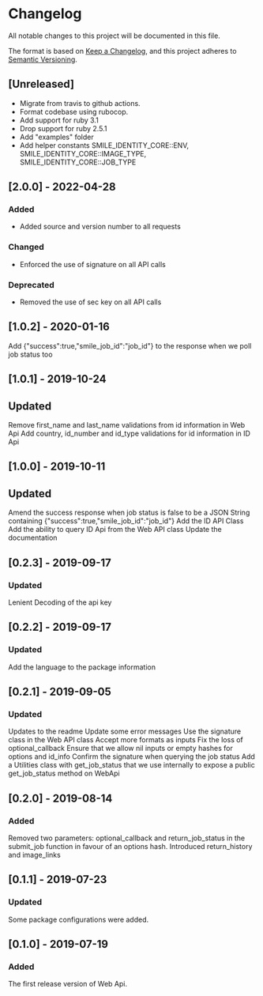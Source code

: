 # Changelog
All notable changes to this project will be documented in this file.

The format is based on [Keep a Changelog](https://keepachangelog.com/en/1.0.0/),
and this project adheres to [Semantic Versioning](https://semver.org/spec/v2.0.0.html).

## [Unreleased]

- Migrate from travis to github actions.
- Format codebase using rubocop.
- Add support for ruby 3.1
- Drop support for ruby 2.5.1
- Add "examples" folder
- Add helper constants SMILE_IDENTITY_CORE::ENV, SMILE_IDENTITY_CORE::IMAGE_TYPE, SMILE_IDENTITY_CORE::JOB_TYPE


## [2.0.0] - 2022-04-28

### Added
* Added source and version number to all requests

### Changed
* Enforced the use of signature on all API calls

### Deprecated
* Removed the use of sec key on all API calls

## [1.0.2] - 2020-01-16
Add {"success":true,"smile_job_id":"job_id"} to the response when we poll job status too

## [1.0.1] - 2019-10-24
## Updated
Remove first_name and last_name validations from id information in Web Api
Add country, id_number and id_type validations for id information in ID Api

## [1.0.0] - 2019-10-11
## Updated
Amend the success response when job status is false to be a JSON String containing {"success":true,"smile_job_id":"job_id"}
Add the ID API Class
Add the ability to query ID Api from the Web API class
Update the documentation

## [0.2.3] - 2019-09-17
### Updated
Lenient Decoding of the api key

## [0.2.2] - 2019-09-17
### Updated
Add the language to the package information

## [0.2.1] - 2019-09-05
### Updated
Updates to the readme
Update some error messages
Use the signature class in the Web API class
Accept more formats as inputs
Fix the loss of optional_callback
Ensure that we allow nil inputs or empty hashes for options and id_info
Confirm the signature when querying the job status
Add a Utilities class with get_job_status that we use internally to expose a public get_job_status method on WebApi

## [0.2.0] - 2019-08-14
### Added
Removed two parameters: optional_callback and return_job_status in the submit_job function in favour of an options hash.
Introduced return_history and image_links

## [0.1.1] - 2019-07-23
### Updated
Some package configurations were added.

## [0.1.0] - 2019-07-19
### Added
The first release version of Web Api.
